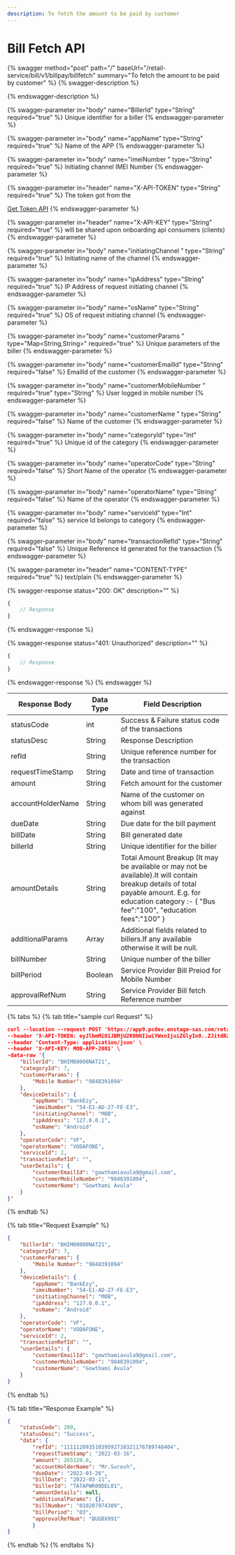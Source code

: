```yaml
---
description: To fetch the amount to be paid by customer
---
```


# Bill Fetch API

{% swagger method="post" path="/" baseUrl="<domain>/retail-service/bill/v1/billpay/billfetch" summary="To fetch the amount to be paid by customer" %}
{% swagger-description %}

{% endswagger-description %}

{% swagger-parameter in="body" name="BillerId" type="String" required="true" %}
Unique identifier for a biller
{% endswagger-parameter %}

{% swagger-parameter in="body" name="appName" type="String" required="true" %}
Name of the APP
{% endswagger-parameter %}

{% swagger-parameter in="body" name="imeiNumber " type="String" required="true" %}
Initiating channel IMEI Number
{% endswagger-parameter %}

{% swagger-parameter in="header" name="X-API-TOKEN" type="String" required="true" %}
The token got from the

[Get Token API](../../market-place/api-specification/get-token-api.md)
{% endswagger-parameter %}

{% swagger-parameter in="header" name="X-API-KEY" type="String" required="true" %}
will be shared upon onboarding api consumers (clients)
{% endswagger-parameter %}

{% swagger-parameter in="body" name="initiatingChannel " type="String" required="true" %}
Initiating name of the channel
{% endswagger-parameter %}

{% swagger-parameter in="body" name="ipAddress" type="String" required="true" %}
IP Address of request initiating channel
{% endswagger-parameter %}

{% swagger-parameter in="body" name="osName" type="String" required="true" %}
OS of request initiating channel
{% endswagger-parameter %}

{% swagger-parameter in="body" name="customerParams " type="Map<String,String>" required="true" %}
Unique parameters of the biller
{% endswagger-parameter %}

{% swagger-parameter in="body" name="customerEmailId" type="String" required="false" %}
EmailId of the customer
{% endswagger-parameter %}

{% swagger-parameter in="body" name="customerMobileNumber " required="true" type="String" %}
User logged in mobile number
{% endswagger-parameter %}

{% swagger-parameter in="body" name="customerName " type="String" required="false" %}
Name of the customer
{% endswagger-parameter %}

{% swagger-parameter in="body" name="categoryId" type="Int" required="true" %}
Unique id of the category
{% endswagger-parameter %}

{% swagger-parameter in="body" name="operatorCode" type="String" required="false" %}
Short Name of the operator
{% endswagger-parameter %}

{% swagger-parameter in="body" name="operatorName" type="String" required="false" %}
Name of the operator
{% endswagger-parameter %}

{% swagger-parameter in="body" name="serviceId" type="Int" required="false" %}
service Id belongs to category
{% endswagger-parameter %}

{% swagger-parameter in="body" name="transactionRefId" type="String" required="false" %}
Unique Reference Id generated for the transaction
{% endswagger-parameter %}

{% swagger-parameter in="header" name="CONTENT-TYPE" required="true" %}
text/plain
{% endswagger-parameter %}

{% swagger-response status="200: OK" description="" %}
```javascript
{
    // Response
}
```
{% endswagger-response %}

{% swagger-response status="401: Unauthorized" description="" %}
```javascript
{
    // Response
}
```
{% endswagger-response %}
{% endswagger %}

| Response Body     | Data Type | Field Description                                                                                                                                                                                      |
| ----------------- | --------- | ------------------------------------------------------------------------------------------------------------------------------------------------------------------------------------------------------ |
| statusCode        | int       | Success & Failure status code of the transactions                                                                                                                                                      |
| statusDesc        | String    | Response Description                                                                                                                                                                                   |
| refId             | String    | Unique reference number for the transaction                                                                                                                                                            |
| requestTimeStamp  | String    | Date and time of transaction                                                                                                                                                                           |
| amount            | String    | Fetch amount for the customer                                                                                                                                                                          |
| accountHolderName | String    | Name of the customer on whom bill was generated against                                                                                                                                                |
| dueDate           | String    | Due date for the bill payment                                                                                                                                                                          |
| billDate          | String    | Bill generated date                                                                                                                                                                                    |
| billerId          | String    | Unique identifier for the biller                                                                                                                                                                       |
| amountDetails     | String    | Total Amount Breakup (It may be available or may not be available).It will contain breakup details of total payable amount. E.g. for education category :- { "Bus fee":"100", "education fees":"100" } |
| additionalParams  | Array     | Additional fields related to billers.If any available otherwise it will be null.                                                                                                                       |
| billNumber        | String    | Unique number of the biller                                                                                                                                                                            |
| billPeriod        | Boolean   | Service Provider Bill Preiod for Mobile Number                                                                                                                                                         |
| approvalRefNum    | String    | Service Provider Bill fetch Reference number                                                                                                                                                           |

{% tabs %}
{% tab title="sample curl  Request" %}
```json
curl --location --request POST 'https://app9.pcdev.enstage-sas.com/retail-service/bill/v1/billpay/billfetch' \
--header 'X-API-TOKEN: eyJlbmMiOiJBMjU2R0NNIiwiYWxnIjoiZGlyIn0..ZJitdRZXJMeJkxFz.PuV48dCHwNI8gt0u1p7wVo8MiLNgyC5BfCkz7Qvpn2NNzXHEgVsfhd4AAHyCq0-FpMHBd5_kR2yZw-fZ-ZQHIqgT-PUOy4H9w1OBDuw0jWfcRtPnT8BNV1bDO7OvVKBplVksyifTLIYX5zFu4HfmHXygEBvv11sL8WUVHyTH8QgLMHLu2qT7l0UBTGHD8pgcZeZAQFdEXPpkglbRVdOedUda7Am1-NSvPLch5s1vyxRNrlR--8xzlfE5munVeYp8ln6L1A.foUnrZNCjNqEcoA_6u9SOw' \
--header 'Content-Type: application/json' \
--header 'X-API-KEY: MOB-APP-2001' \
-data-raw '{
    "billerId": "BHIM00000NAT21",
    "categoryId": 7,
    "customerParams": {
        "Mobile Number": "9848391094"
    },
    "deviceDetails": {
        "appName": "BankEzy",
        "imeiNumber": "54-E1-AD-27-FE-E3",
        "initiatingChannel": "MOB",
        "ipAddress": "127.0.0.1",
        "osName": "Android"
    },
    "operatorCode": "VF",
    "operatorName": "VODAFONE",
    "serviceId": 2,
    "transactionRefId": "",
    "userDetails": {
        "customerEmailId": "gowthamiavula9@gmail.com",
        "customerMobileNumber": "9848391094",
        "customerName": "Gowthami Avula"
    }
}'
```
{% endtab %}

{% tab title="Request Example" %}
```json
{
    "billerId": "BHIM00000NAT21",
    "categoryId": 7,
    "customerParams": {
        "Mobile Number": "9848391094"
    },
    "deviceDetails": {
        "appName": "BankEzy",
        "imeiNumber": "54-E1-AD-27-FE-E3",
        "initiatingChannel": "MOB",
        "ipAddress": "127.0.0.1",
        "osName": "Android"
    },
    "operatorCode": "VF",
    "operatorName": "VODAFONE",
    "serviceId": 2,
    "transactionRefId": "",
    "userDetails": {
        "customerEmailId": "gowthamiavula9@gmail.com",
        "customerMobileNumber": "9848391094",
        "customerName": "Gowthami Avula"
    }
}
```
{% endtab %}

{% tab title="Response Example" %}
```json
{
    "statusCode": 200,
    "statusDesc": "Success",
    "data": {
        "refId": "11111209351039592738321176789748404",
        "requestTimeStamp": "2022-03-16",
        "amount": 265120.0,
        "accountHolderName": "Mr.Suresh",
        "dueDate": "2022-03-26",
        "billDate": "2022-03-11",
        "billerId": "TATAPWR00DEL01",
        "amountDetails": null,
        "additionalParams": {},
        "billNumber": "010207974309",
        "billPeriod": "03",
        "approvalRefNum": "BUGBX991"
        }
}
```
{% endtab %}
{% endtabs %}
